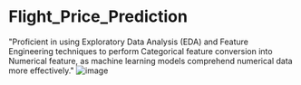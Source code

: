 # Flight_Price_Prediction
"Proficient in using Exploratory Data Analysis (EDA) and Feature Engineering techniques to perform Categorical feature conversion into Numerical feature, as machine learning models comprehend numerical data more effectively."
![image](https://github.com/Chandan1307/Flight_Price_Prediction/assets/107146517/677d3f92-ba03-4b36-8fc7-505215b0cc10)
